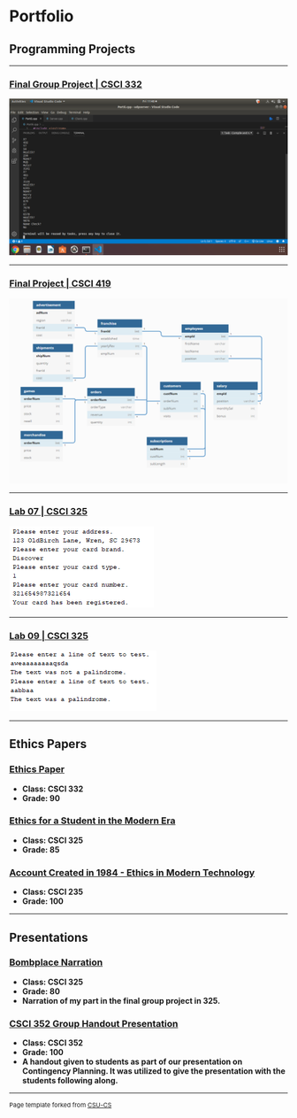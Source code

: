 Portfolio
=========

Programming Projects
--------------------

---
### [Final Group Project | CSCI 332](project3)

![332-GroupFinal](images/project1.png)

---
### [Final Project | CSCI 419](project4)

![419-Final](images/Delivery3.png)

---
### [Lab 07 | CSCI 325](project1)

![325-Lab-07](images/project2.png)

---
### [Lab 09 | CSCI 325](project2)

![325-lab09](images/project3.png)

---

Ethics Papers
-------------

### [Ethics Paper](essay1)

-   **Class: CSCI 332**  
-   **Grade: 90**

### [Ethics for a Student in the Modern Era](essay2)

-   **Class: CSCI 325** 
-   **Grade: 85**

### [Account Created in 1984 - Ethics in Modern Technology](essay3)

-   **Class: CSCI 235** 
-   **Grade: 100**

---

Presentations
-------------

### [Bombplace Narration](/pdf/bombPlacePaulMcGlothlin.flv)

- **Class: CSCI 325** 
- **Grade: 80**
- **Narration of my part in the final group project in 325.**


### [CSCI 352 Group Handout Presentation](/pdf/CSCI352ContingencyPlanningProject–McGlothlinHarrison.docx)

- **Class: CSCI 352** 
- **Grade: 100**
- **A handout given to students as part of our presentation on Contingency Planning. It was utilized to give the presentation with the students following along.**

---

<p style="font-size:11px">Page template forked from <a href="https://github.com/csu-cs/csci-portfolio">CSU-CS</a></p>
<!-- Remove above link if you don't want to attributive -->
